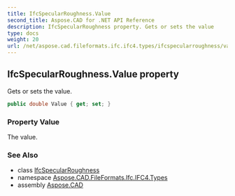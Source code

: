```yaml
---
title: IfcSpecularRoughness.Value
second_title: Aspose.CAD for .NET API Reference
description: IfcSpecularRoughness property. Gets or sets the value
type: docs
weight: 20
url: /net/aspose.cad.fileformats.ifc.ifc4.types/ifcspecularroughness/value/
---
```

## IfcSpecularRoughness.Value property

Gets or sets the value.

```csharp
public double Value { get; set; }
```

### Property Value

The value.

### See Also

* class [IfcSpecularRoughness](../)
* namespace [Aspose.CAD.FileFormats.Ifc.IFC4.Types](../../ifcspecularroughness/)
* assembly [Aspose.CAD](../../../)


